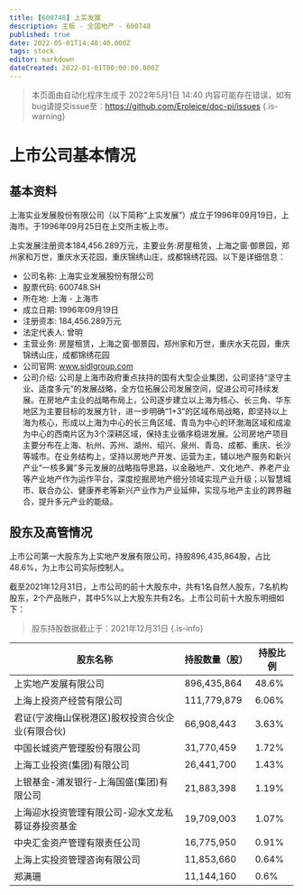 ```yaml
---
title: [600748] 上实发展
description: 主板 - 全国地产 - 600748
published: true
date: 2022-05-01T14:40:40.000Z
tags: stock
editor: markdown
dateCreated: 2022-01-01T00:00:00.000Z
---
```


> 本页面由自动化程序生成于 2022年5月1日 14:40
> 内容可能存在错误，如有bug请提交issue至：https://github.com/Eroleice/doc-pi/issues
{.is-warning}

# 上市公司基本情况

## 基本资料

上海实业发展股份有限公司（以下简称“上实发展”）成立于1996年09月19日，上海市。于1996年09月25日在上交所主板上市。

上实发展注册资本184,456.289万元，主要业务:房屋租赁，上海之窗·御景园，郑州家和万世，重庆水天花园，重庆锦绣山庄，成都锦绣花园。以下是详细信息：

- 公司名称: 上海实业发展股份有限公司
- 股票代码: 600748.SH
- 所在地: 上海 - 上海市
- 成立日期: 1996年09月19日
- 注册资本: 184,456.289万元
- 法定代表人: 曾明
- 主营业务: 房屋租赁，上海之窗·御景园，郑州家和万世，重庆水天花园，重庆锦绣山庄，成都锦绣花园
- 公司官网: www.sidlgroup.com
- 公司介绍: 公司是上海市政府重点扶持的国有大型企业集团，公司坚持“坚守主业、适度多元”的发展战略，全方位拓展公司发展空间，促进公司可持续发展。在房地产主业的战略布局上，公司逐步建立以上海为核心、长三角、华东地区为主要目标的发展方针，进一步明确“1+3”的区域布局战略，即坚持以上海为核心，形成以上海为中心的长三角区域、青岛为中心的环渤海区域和成渝为中心的西南片区为3个深耕区域，保持主业循序稳进发展。公司房地产项目主要分布在上海、杭州、苏州、湖州、绍兴、泉州、青岛、成都、重庆、长沙等城市。在业务结构上，坚持以房地产开发、运营为主，辅以地产服务和新兴产业“一核多翼”多元发展的战略指导思路，以金融地产、文化地产、养老产业等产业地产作为运作平台，深度挖掘房地产细分领域实现产业升级；以智慧城市、联合办公、健康养老等新兴产业作为产业延伸，实现与地产主业的跨界融合，提升多元产业的能级。


## 股东及高管情况

上市公司第一大股东为上实地产发展有限公司，持股896,435,864股，占比48.6%，为上市公司实际控制人。

截至2021年12月31日，上市公司的前十大股东中，共有1名自然人股东，7名机构股东，2个产品账户，其中5%以上大股东共有2名。上市公司前十大股东明细如下：

> 股东持股数据截止于：2021年12月31日
{.is-info}

| 股东名称 | 持股数量（股） | 持股比例 |
| --- | --- | --- |
| 上实地产发展有限公司 | 896,435,864 | 48.6% |
| 上海上投资产经营有限公司 | 111,779,879 | 6.06% |
| 君证(宁波梅山保税港区)股权投资合伙企业(有限合伙) | 66,908,443 | 3.63% |
| 中国长城资产管理股份有限公司 | 31,770,459 | 1.72% |
| 上海工业投资(集团)有限公司 | 26,441,700 | 1.43% |
| 上银基金-浦发银行-上海国盛(集团)有限公司 | 21,883,398 | 1.19% |
| 上海迎水投资管理有限公司-迎水文龙私募证券投资基金 | 19,709,003 | 1.07% |
| 中央汇金资产管理有限责任公司 | 16,775,950 | 0.91% |
| 上海上实投资管理咨询有限公司 | 11,853,660 | 0.64% |
| 郑满珊 | 11,144,160 | 0.6% |





